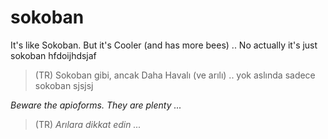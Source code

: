 sokoban
=======

It's like Sokoban. But it's Cooler (and has more bees) .. No actually it's just sokoban hfdoijhdsjaf

> (TR) Sokoban gibi, ancak Daha Havalı (ve arılı) .. yok aslında sadece sokoban sjsjsj

*Beware the apioforms. They are plenty ...*

> (TR) *Arılara dikkat edin ...*
